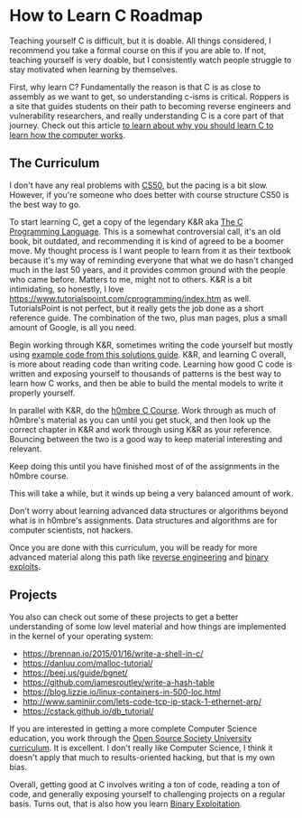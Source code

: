# How to Learn C Roadmap

Teaching yourself C is difficult, but it is doable. All things considered, I recommend you take a formal course on this if you are able to. If not, teaching yourself is very doable, but I consistently watch people struggle to stay motivated when learning by themselves.

First, why learn C? Fundamentally the reason is that C is as close to assembly as we want to get, so understanding c-isms is critical. Roppers is a site that guides students on their path to becoming reverse engineers and vulnerability researchers, and really understanding C is a core part of that journey. Check out this article [to learn about why you should learn C to learn how the computer works](https://steveklabnik.com/writing/should-you-learn-c-to-learn-how-the-computer-works). 

## The Curriculum

I don't have any real problems with [CS50](https://pll.harvard.edu/course/cs50-introduction-computer-science?delta=0), but the pacing is a bit slow. However, if you're someone who does better with course structure CS50 is the best way to go.

To start learning C, get a copy of the legendary K&R aka [The C Programming Language](https://en.wikipedia.org/wiki/The_C_Programming_Language). This is a somewhat controversial call, it's an old book, bit outdated, and recommending it is kind of agreed to be a boomer move. My thought process is 
I want people to learn from it as their textbook because it's my way of reminding everyone that what we do hasn't changed much in the last 50 years, and it provides common ground with the people who came before. Matters to me, might not to others. K&R is a bit intimidating, so honestly, I love <https://www.tutorialspoint.com/cprogramming/index.htm> as well. TutorialsPoint is not perfect, but it really gets the job done as a short reference guide. The combination of the two, plus man pages, plus a small amount of Google, is all you need.

Begin working through K&R, sometimes writing the code yourself but mostly using [example code from this solutions guide](https://clc-wiki.net/wiki/K&R2_solutions). K&R, and learning C overall, is more about reading code than writing code. Learning how good C code is written and exposing yourself to thousands of patterns is the best way to learn how C works, and then be able to build the mental models to write it properly yourself.

In parallel with K&R, do the [h0mbre C Course](https://github.com/h0mbre/Learning-C). Work through as much of h0mbre's material as you can until you get stuck, and then look up the correct chapter in K&R and work through using K&R as your reference. Bouncing between the two is a good way to keep material interesting and relevant. 

Keep doing this until you have finished most of of the assignments in the h0mbre course. 

This will take a while, but it winds up being a very balanced amount of work.

Don't worry about learning advanced data structures or algorithms beyond what is in h0mbre's assignments. Data structures and algorithms are for computer scientists, not hackers.

Once you are done with this curriculum, you will be ready for more advanced material along this path like [reverse engineering](hardstuff.md) and [binary exploits](pwning.md).

## Projects

You also can check out some of these projects to get a better understanding of some low level material and how things are implemented in the kernel of your operating system:
* <https://brennan.io/2015/01/16/write-a-shell-in-c/>
* <https://danluu.com/malloc-tutorial/>
* <https://beej.us/guide/bgnet/>
* <https://github.com/jamesroutley/write-a-hash-table>
* <https://blog.lizzie.io/linux-containers-in-500-loc.html>
* <http://www.saminiir.com/lets-code-tcp-ip-stack-1-ethernet-arp/>
* <https://cstack.github.io/db_tutorial/>

If you are interested in getting a more complete Computer Science education, you work through the [Open Source Society University curriculum](https://github.com/ossu/computer-science/blob/master/README.md). It is excellent. I don't really like Computer Science, I think it doesn't apply that much to results-oriented hacking, but that is my own bias.

Overall, getting good at C involves writing a ton of code, reading a ton of code, and generally exposing yourself to challenging projects on a regular basis. Turns out, that is also how you learn [Binary Exploitation](pwning.md).
